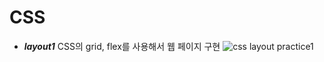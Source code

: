 # CSS

- **_layout1_** 
CSS의 grid, flex를 사용해서 웹 페이지 구현
![css layout practice1](https://user-images.githubusercontent.com/150x0//user-images.githubusercontent.com/18348345/56976347-b57ea180-6bad-11e9-8ec4-4af2b15464c4.png)
